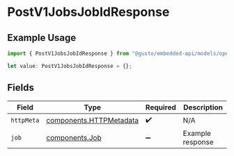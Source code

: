 # PostV1JobsJobIdResponse

## Example Usage

```typescript
import { PostV1JobsJobIdResponse } from "@gusto/embedded-api/models/operations/postv1jobsjobid.js";

let value: PostV1JobsJobIdResponse = {};
```

## Fields

| Field                                                              | Type                                                               | Required                                                           | Description                                                        |
| ------------------------------------------------------------------ | ------------------------------------------------------------------ | ------------------------------------------------------------------ | ------------------------------------------------------------------ |
| `httpMeta`                                                         | [components.HTTPMetadata](../../models/components/httpmetadata.md) | :heavy_check_mark:                                                 | N/A                                                                |
| `job`                                                              | [components.Job](../../models/components/job.md)                   | :heavy_minus_sign:                                                 | Example response                                                   |